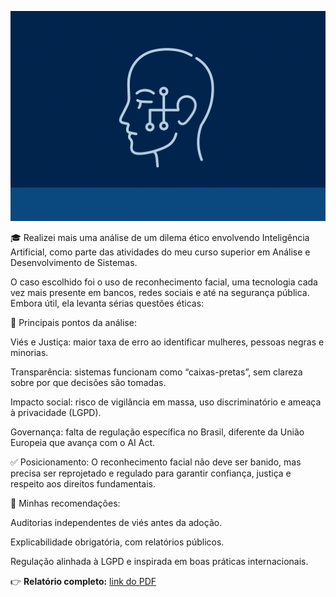 ![](./DilemaEticoEmIA.png)

🎓 Realizei mais uma análise de um dilema ético envolvendo Inteligência Artificial, como parte das atividades do meu curso superior em Análise e Desenvolvimento de Sistemas.

O caso escolhido foi o uso de reconhecimento facial, uma tecnologia cada vez mais presente em bancos, redes sociais e até na segurança pública. Embora útil, ela levanta sérias questões éticas:

📌 Principais pontos da análise:

Viés e Justiça: maior taxa de erro ao identificar mulheres, pessoas negras e minorias.

Transparência: sistemas funcionam como “caixas-pretas”, sem clareza sobre por que decisões são tomadas.

Impacto social: risco de vigilância em massa, uso discriminatório e ameaça à privacidade (LGPD).

Governança: falta de regulação específica no Brasil, diferente da União Europeia que avança com o AI Act.

✅ Posicionamento:
O reconhecimento facial não deve ser banido, mas precisa ser reprojetado e regulado para garantir confiança, justiça e respeito aos direitos fundamentais.

🔑 Minhas recomendações:

Auditorias independentes de viés antes da adoção.

Explicabilidade obrigatória, com relatórios públicos.

Regulação alinhada à LGPD e inspirada em boas práticas internacionais.

👉 **Relatório completo:** [link do PDF](./ExperienciaPraticaIII.pdf)